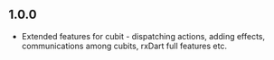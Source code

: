 ## 1.0.0

- Extended features for cubit - dispatching actions, adding effects, communications among cubits, rxDart full features etc.
